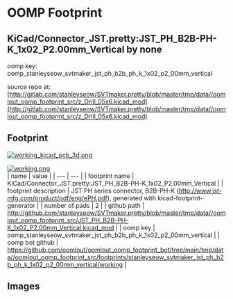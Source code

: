 # OOMP Footprint  
## KiCad/Connector_JST.pretty:JST_PH_B2B-PH-K_1x02_P2.00mm_Vertical  by none  
  
oomp key: oomp_stanleyseow_svtmaker_jst_ph_b2b_ph_k_1x02_p2_00mm_vertical  
  
source repo at: [http://gitlab.com/stanleyseow/SVTmaker.pretty/blob/master/tmp/data//oomlout_oomp_footprint_src/z_Drill_05x6.kicad_mod](http://gitlab.com/stanleyseow/SVTmaker.pretty/blob/master/tmp/data//oomlout_oomp_footprint_src/z_Drill_05x6.kicad_mod)  
## Footprint  
  
[![working_kicad_pcb_3d.png](working_kicad_pcb_3d_600.png)](working_kicad_pcb_3d.png)  
  
[![working.png](working_600.png)](working.png)  
| name | value | 
| --- | --- | 
| footprint name | KiCad/Connector_JST.pretty:JST_PH_B2B-PH-K_1x02_P2.00mm_Vertical | 
| footprint description | JST PH series connector, B2B-PH-K (http://www.jst-mfg.com/product/pdf/eng/ePH.pdf), generated with kicad-footprint-generator | 
| number of pads | 2 | 
| github path | http://github.com/stanleyseow/SVTmaker.pretty/blob/master/tmp/data//oomlout_oomp_footprint_src/JST_PH_B2B-PH-K_1x02_P2.00mm_Vertical.kicad_mod | 
| oomp key | oomp_stanleyseow_svtmaker_jst_ph_b2b_ph_k_1x02_p2_00mm_vertical | 
| oomp bot github | https://github.com/oomlout/oomlout_oomp_footprint_bot/tree/main/tmp/data//oomlout_oomp_footprint_src/footprints/stanleyseow_svtmaker_jst_ph_b2b_ph_k_1x02_p2_00mm_vertical/working | 
## Images  
